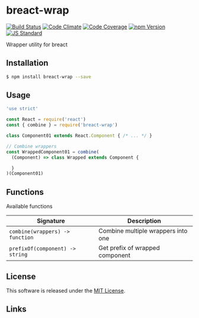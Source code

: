 breact-wrap
==========

<!---
This file is generated by ape-tmpl. Do not update manually.
--->

<!-- Badge Start -->
<a name="badges"></a>

[![Build Status][bd_travis_shield_url]][bd_travis_url]
[![Code Climate][bd_codeclimate_shield_url]][bd_codeclimate_url]
[![Code Coverage][bd_codeclimate_coverage_shield_url]][bd_codeclimate_url]
[![npm Version][bd_npm_shield_url]][bd_npm_url]
[![JS Standard][bd_standard_shield_url]][bd_standard_url]

[bd_repo_url]: https://github.com/b-labo/breact-wrap
[bd_travis_url]: http://travis-ci.org/b-labo/breact-wrap
[bd_travis_shield_url]: http://img.shields.io/travis/b-labo/breact-wrap.svg?style=flat
[bd_travis_com_url]: http://travis-ci.com/b-labo/breact-wrap
[bd_travis_com_shield_url]: https://api.travis-ci.com/b-labo/breact-wrap.svg?token=
[bd_license_url]: https://github.com/b-labo/breact-wrap/blob/master/LICENSE
[bd_codeclimate_url]: http://codeclimate.com/github/b-labo/breact-wrap
[bd_codeclimate_shield_url]: http://img.shields.io/codeclimate/github/b-labo/breact-wrap.svg?style=flat
[bd_codeclimate_coverage_shield_url]: http://img.shields.io/codeclimate/coverage/github/b-labo/breact-wrap.svg?style=flat
[bd_gemnasium_url]: https://gemnasium.com/b-labo/breact-wrap
[bd_gemnasium_shield_url]: https://gemnasium.com/b-labo/breact-wrap.svg
[bd_npm_url]: http://www.npmjs.org/package/breact-wrap
[bd_npm_shield_url]: http://img.shields.io/npm/v/breact-wrap.svg?style=flat
[bd_standard_url]: http://standardjs.com/
[bd_standard_shield_url]: https://img.shields.io/badge/code%20style-standard-brightgreen.svg

<!-- Badge End -->


<!-- Description Start -->
<a name="description"></a>

Wrapper utility for breact

<!-- Description End -->


<!-- Overview Start -->
<a name="overview"></a>



<!-- Overview End -->


<!-- Sections Start -->
<a name="sections"></a>

<!-- Section from "doc/guides/01.Installation.md.hbs" Start -->

<a name="section-doc-guides-01-installation-md"></a>

Installation
-----

```bash
$ npm install breact-wrap --save
```


<!-- Section from "doc/guides/01.Installation.md.hbs" End -->

<!-- Section from "doc/guides/02.Usage.md.hbs" Start -->

<a name="section-doc-guides-02-usage-md"></a>

Usage
---------

```javascript
'use strict'

const React = require('react')
const { combine } = require('breact-wrap')

class Component01 extends React.Component { /* ... */ }

// Combine wrappers
const WrappedComponent01 = combine(
  (Component) => class Wrapped extends Component {

  }
)(Component01)


```


<!-- Section from "doc/guides/02.Usage.md.hbs" End -->

<!-- Section from "doc/guides/03.Functions.md.hbs" Start -->

<a name="section-doc-guides-03-functions-md"></a>

Functions
---------

Available functions

| Signature | Description |
| ---- | ----------- |
| `combine(wrappers) -> function` | Combine multiple wrappers into one |
| `prefixOf(component) -> string` | Get prefix of wrapped component |


<!-- Section from "doc/guides/03.Functions.md.hbs" End -->


<!-- Sections Start -->


<!-- LICENSE Start -->
<a name="license"></a>

License
-------
This software is released under the [MIT License](https://github.com/b-labo/breact-wrap/blob/master/LICENSE).

<!-- LICENSE End -->


<!-- Links Start -->
<a name="links"></a>

Links
------



<!-- Links End -->
